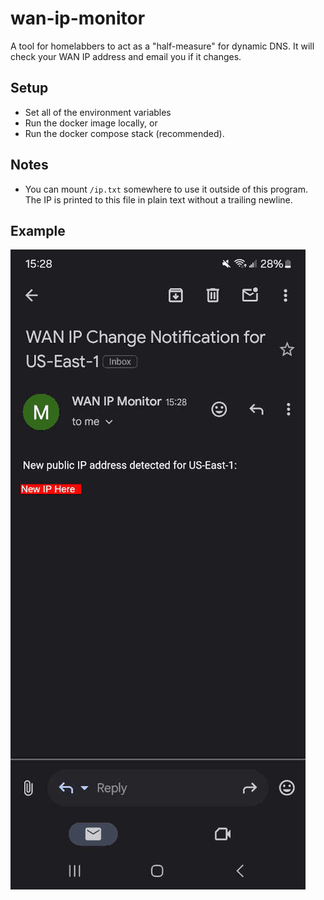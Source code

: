 # wan-ip-monitor

A tool for homelabbers to act as a "half-measure" for dynamic DNS. It will check your WAN IP address and email you if it changes.

## Setup

* Set all of the environment variables
* Run the docker image locally, or
* Run the docker compose stack (recommended).

## Notes

* You can mount `/ip.txt` somewhere to use it outside of this program. The IP is printed to this file in plain text without a trailing newline.

## Example

![Example email notification](docs/demo.jpg)